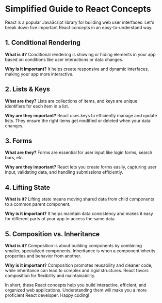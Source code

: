 # Simplified Guide to React Concepts

React is a popular JavaScript library for building web user interfaces. Let's break down five important React concepts in an easy-to-understand way.

## 1. Conditional Rendering

**What is it?** Conditional rendering is showing or hiding elements in your app based on conditions like user interactions or data changes.

**Why is it important?** It helps create responsive and dynamic interfaces, making your app more interactive.

## 2. Lists & Keys

**What are they?** Lists are collections of items, and keys are unique identifiers for each item in a list.

**Why are they important?** React uses keys to efficiently manage and update lists. They ensure the right items get modified or deleted when your data changes.

## 3. Forms

**What are they?** Forms are essential for user input like login forms, search bars, etc.

**Why are they important?** React lets you create forms easily, capturing user input, validating data, and handling submissions efficiently.

## 4. Lifting State

**What is it?** Lifting state means moving shared data from child components to a common parent component.

**Why is it important?** It helps maintain data consistency and makes it easy for different parts of your app to access the same data.

## 5. Composition vs. Inheritance

**What is it?** Composition is about building components by combining smaller, specialized components. Inheritance is when a component inherits properties and behavior from another.

**Why is it important?** Composition promotes reusability and cleaner code, while inheritance can lead to complex and rigid structures. React favors composition for flexibility and maintainability.

In short, these React concepts help you build interactive, efficient, and organized web applications. Understanding them will make you a more proficient React developer. Happy coding!
